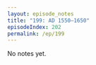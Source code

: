 ```yaml
---
layout: episode_notes
title: "199: AD 1550–1650"
episodeIndex: 202
permalink: /ep/199
---
```

No notes yet.
